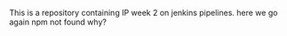 This is a repository containing 
IP week 2 on jenkins pipelines.
here we go again
npm not found why?

